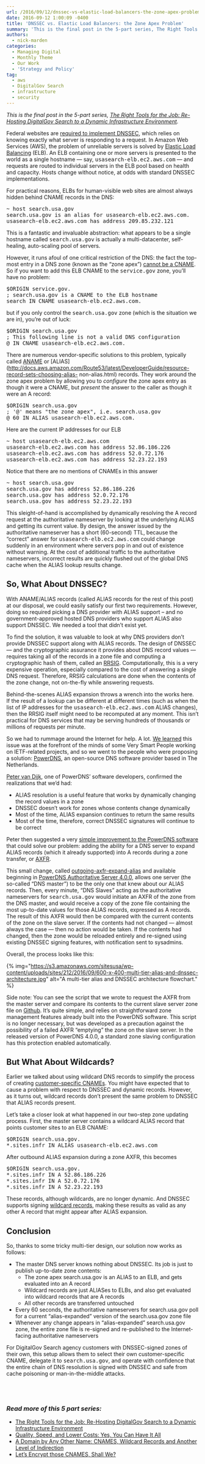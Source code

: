 ```yaml
---
url: /2016/09/12/dnssec-vs-elastic-load-balancers-the-zone-apex-problem/
date: 2016-09-12 1:00:09 -0400
title: 'DNSSEC vs. Elastic Load Balancers: the Zone Apex Problem'
summary: 'This is the final post in the 5-part series, The Right Tools for the Job: Re-Hosting DigitalGov Search to a Dynamic Infrastructure Environment. Federal websites are required to implement DNSSEC, which relies on knowing exactly what server is responding to a request. In Amazon Web Services (AWS), the problem of unreliable servers is solved by'
authors:
  - nick-marden
categories:
  - Managing Digital
  - Monthly Theme
  - Our Work
  - 'Strategy and Policy'
tag:
  - aws
  - DigitalGov Search
  - infrastructure
  - security
---
```


_This is the final post in the 5-part series, [The Right Tools for the Job: Re-Hosting DigitalGov Search to a Dynamic Infrastructure Environment](https://www.WHATEVER/2016/08/18/the-right-tools-for-the-job-re-hosting-digitalgov-search-to-a-dynamic-infrastructure-environment/)._

Federal websites are [required to implement DNSSEC](https://www.whitehouse.gov/sites/default/files/omb/memoranda/fy2008/m08-23.pdf), which relies on knowing exactly what server is responding to a request. In Amazon Web Services (AWS), the problem of unreliable servers is solved by [Elastic Load Balancing](https://aws.amazon.com/elasticloadbalancing/) (ELB). An ELB containing one or more servers is presented to the world as a single hostname — say, <tt>usasearch-elb.ec2.aws.com</tt> — and requests are routed to individual servers in the ELB pool based on health and capacity. Hosts change without notice, at odds with standard DNSSEC implementations.

For practical reasons, ELBs for human-visible web sites are almost always hidden behind CNAME records in the DNS:

<tt>~ host search.usa.gov<br /> search.usa.gov is an alias for usasearch-elb.ec2.aws.com.<br /> usasearch-elb.ec2.aws.com has address 209.85.232.121</tt>

This is a fantastic and invaluable abstraction: what appears to be a single hostname called <tt>search.usa.gov</tt> is actually a multi-datacenter, self-healing, auto-scaling pool of servers.

However, it runs afoul of one critical restriction of the DNS: the fact the top-most entry in a DNS zone (known as the “zone apex”) [cannot be a CNAME](http://serverfault.com/questions/613829/why-cant-a-cname-record-be-used-at-the-apex-aka-root-of-a-domain). So if you want to add this ELB CNAME to the <tt>service.gov</tt> zone, you’ll have no problem:

<tt>$ORIGIN service.gov.<br /> ; search.usa.gov is a CNAME to the ELB hostname<br /> search IN CNAME usasearch-elb.ec2.aws.com.</tt>

but if you only control the <tt>search.usa.gov</tt> zone (which is the situation we are in), you’re out of luck:

<tt>$ORIGIN search.usa.gov<br /> ; This following line is not a valid DNS configuration<br /> @ IN CNAME usasearch-elb.ec2.aws.com.</tt>

There are numerous vendor-specific solutions to this problem, typically called [ANAME](https://www.dnsmadeeasy.com/services/anamerecords/) or [ALIAS](http://docs.aws.amazon.com/Route53/latest/DeveloperGuide/resource-record-sets-choosing-alias- non-alias.html) records. They work around the zone apex problem by allowing you to _configure_ the zone apex entry as though it were a CNAME, but _present_ the answer to the caller as though it were an A record:

<tt>$ORIGIN search.usa.gov<br /> ; '@' means "the zone apex", i.e. search.usa.gov<br /> @ 60 IN ALIAS usasearch-elb.ec2.aws.com.</tt>

Here are the current IP addresses for our ELB
  
<tt>~ host usasearch-elb.ec2.aws.com<br /> usasearch-elb.ec2.aws.com has address 52.86.186.226<br /> usasearch-elb.ec2.aws.com has address 52.0.72.176<br /> usasearch-elb.ec2.aws.com has address 52.23.22.193</tt>

Notice that there are no mentions of CNAMEs in this answer
  
<tt>~ host search.usa.gov<br /> search.usa.gov has address 52.86.186.226<br /> search.usa.gov has address 52.0.72.176<br /> search.usa.gov has address 52.23.22.193</tt>

This sleight-of-hand is accomplished by dynamically resolving the A record request at the authoritative nameserver by looking at the underlying ALIAS and getting its current value. By design, the answer issued by the authoritative nameserver has a short (60-second) TTL, because the “correct” answer for <tt>usasearch-elb.ec2.aws.com</tt> could change suddenly in an environment where servers pop in and out of existence without warning. At the cost of additional traffic to the authoritative nameservers, incorrect results are quickly flushed out of the global DNS cache when the ALIAS lookup results change.

## So, What About DNSSEC?

With ANAME/ALIAS records (called ALIAS records for the rest of this post) at our disposal, we could easily satisfy our first two requirements. However, doing so required picking a DNS provider with ALIAS support &#8211; and no government-approved hosted DNS providers who support ALIAS also support DNSSEC. We needed a tool that didn’t exist yet.

To find the solution, it was valuable to look at why DNS providers don’t provide DNSSEC support along with ALIAS records. The design of DNSSEC — and the cryptographic assurance it provides about DNS record values — requires taking all of the records in a zone file and computing a cryptographic hash of them, called an [RRSIG](https://www.ietf.org/rfc/rfc4034.txt). Computationally, this is a very expensive operation, especially compared to the cost of answering a single DNS request. Therefore, RRSIG calculations are done when the contents of the zone change, not on-the-fly while answering requests.

Behind-the-scenes ALIAS expansion throws a wrench into the works here. If the result of a lookup can be different at different times (such as when the list of IP addresses for the <tt>usasearch-elb.ec2.aws.com</tt> ALIAS changes), then the RRSIG itself might need to be recomputed at any moment. This isn’t practical for DNS services that may be serving hundreds of thousands or millions of requests per minute.

So we had to rummage around the Internet for help. A lot. [We learned](https://www.ietf.org/mail-archive/web/dnsop/current/msg12352.html) this issue was at the forefront of the minds of some Very Smart People working on IETF-related projects, and so we went to the people who were proposing a solution: [PowerDNS](https://www.powerdns.com/), an open-source DNS software provider based in The Netherlands.

[Peter van Dijk](https://github.com/Habbie), one of PowerDNS’ software developers, confirmed the realizations that we’d had:

  * ALIAS resolution is a useful feature that works by dynamically changing the record values in a zone
  * DNSSEC doesn’t work for zones whose contents change dynamically
  * Most of the time, ALIAS expansion continues to return the same results
  * Most of the time, therefore, correct DNSSEC signatures will continue to be correct

Peter then suggested a very [simple improvement to the PowerDNS software](https://github.com/PowerDNS/pdns/pull/3733) that could solve our problem: adding the ability for a DNS server to expand ALIAS records (which it already supported) into A records during a zone transfer, or [AXFR](https://cr.yp.to/djbdns/axfr-notes.html).

This small change, called [outgoing-axfr-expand-alias](https://doc.powerdns.com/md/authoritative/howtos/#using-alias-records) and available beginning in [PowerDNS Authoritative Server 4.0.0](https://www.powerdns.com/downloads.html), allows one server (the so-called “DNS master”) to be the only one that knew about our ALIAS records. Then, every minute, “DNS Slaves” acting as the authoritative nameservers for <tt>search.usa.gov</tt> would initiate an AXFR of the zone from the DNS master, and would receive a copy of the zone file containing the most up-to-date values for those ALIAS records, expressed as A records. The result of this AXFR would then be compared with the current contents of the zone on the slave server. If the contents had not changed — almost always the case — then no action would be taken. If the contents had changed, then the zone would be reloaded entirely and re-signed using existing DNSSEC signing features, with notification sent to sysadmins.

Overall, the process looks like this:

{% img="https://s3.amazonaws.com/sitesusa/wp-content/uploads/sites/212/2016/09/600-x-400-multi-tier-alias-and-dnssec-architecture.jpg" alt="A multi-tier alias and DNSSEC architecture flowchart." %}

Side note: You can see the script that we wrote to request the AXFR from the master server and compare its contents to the current slave server zone file on [Github](https://gist.github.com/nickmarden/9092c99cf3e201510ca83455fc2d2dab). It’s quite simple, and relies on straightforward zone management features already built into the PowerDNS software. This script is no longer necessary, but was developed as a precaution against the possibility of a failed AXFR “emptying” the zone on the slave server. In the released version of PowerDNS 4.0.0, a standard zone slaving configuration has this protection enabled automatically.

## But What About Wildcards?

Earlier we talked about using wildcard DNS records to simplify the process of creating [customer-specific CNAMEs](https://www.WHATEVER/2016/09/06/a-domain-by-any-other-name-cnames-wildcard-records-and-another-level-of-indirection/). You might have expected that to cause a problem with respect to DNSSEC and dynamic records. However, as it turns out, wildcard records don’t present the same problem to DNSSEC that ALIAS records present.

Let’s take a closer look at what happened in our two-step zone updating process. First, the master server contains a wildcard ALIAS record that points customer sites to an ELB CNAME:

<tt>$ORIGIN search.usa.gov.<br /> *.sites.infr IN ALIAS usasearch-elb.ec2.aws.com</tt>

After outbound ALIAS expansion during a zone AXFR, this becomes

<tt>$ORIGIN search.usa.gov.<br /> *.sites.infr IN A 52.86.186.226<br /> *.sites.infr IN A 52.0.72.176<br /> *.sites.infr IN A 52.23.22.193</tt>

These records, although wildcards, are no longer dynamic. And DNSSEC supports signing [wildcard records](https://tools.ietf.org/html/rfc7129#section-5.3), making these results as valid as any other A record that might appear after ALIAS expansion.

## Conclusion

So, thanks to some tricky multi-tier design, our solution now works as follows:

  * The master DNS server knows nothing about DNSSEC. Its job is just to publish up-to-date zone contents: 
      * The zone apex search.usa.gov is an ALIAS to an ELB, and gets evaluated into an A record
      * Wildcard records are just ALIASes to ELBs, and also get evaluated into wildcard records that are A records
      * All other records are transferred untouched
  * Every 60 seconds, the authoritative nameservers for search.usa.gov poll for a current “alias-expanded” version of the search.usa.gov zone file
  * Whenever any change appears in “alias-expanded” search.usa.gov zone, the entire zone file is re-signed and re-published to the Internet-facing authoritative nameservers

For DigitalGov Search agency customers with DNSSEC-signed zones of their own, this setup allows them to select their own customer-specific CNAME, delegate it to <tt>search.usa.gov</tt>, and operate with confidence that the entire chain of DNS resolution is signed with DNSSEC and safe from cache poisoning or man-in-the-middle attacks.

<h3 id="series" style="padding-top: 50px">
  <em>Read more of this 5 part series:</em>
</h3>

  * [The Right Tools for the Job: Re-Hosting DigitalGov Search to a Dynamic Infrastructure Environment](https://www.WHATEVER/2016/08/18/the-right-tools-for-the-job-re-hosting-digitalgov-search-to-a-dynamic-infrastructure-environment/)
  * [Quality, Speed, and Lower Costs: Yes, You Can Have It All](https://www.WHATEVER/2016/09/02/quality-speed-and-lower-costs-yes-you-can-have-it-all/)
  * [A Domain by Any Other Name: CNAMES, Wildcard Records and Another Level of Indirection](https://www.WHATEVER/2016/09/06/a-domain-by-any-other-name-cnames-wildcard-records-and-another-level-of-indirection/)
  * [Let’s Encrypt those CNAMES, Shall We?](https://www.WHATEVER/2016/09/07/lets-encrypt-those-cnames-shall-we/)